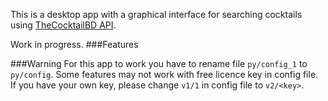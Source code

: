 This is a desktop app with a graphical interface for searching cocktails using [TheCocktailBD API](https://www.thecocktaildb.com/api.php).

Work in progress.
###Features

###Warning
For this app to work you have to rename file `py/config_1` to `py/config`. Some features may not work with free licence key in config file. 
If you have your own key, please change `v1/1` in config file to `v2/<key>`. 